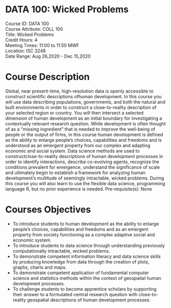 # DATA 100: Wicked Problems

Course ID: DATA 100   
Course Attribute: COLL 100   
Title: Wicked Problems    
Credit Hours: 4  
Meeting Times: 11:00 to 11:50 MWF  
Location: ISC 3248  
Date Range: Aug 26,2020 - Dec 15,2020  

# Course Description

Global, near present-time, high-resolution data is openly accessible to construct scientific descriptions ofhuman development. In this course you will use data describing populations, governments, and both the natural and built environments in order to construct a close-to-reality description of your selected region or country. You will then intersect a selected dimension of human development as an initial boundary for investigating a contextually relevant research question. While development is often thought of as a “missing ingredient” that is needed to improve the well-being of people or the output of firms, in this course human development is defined as the ability to enlarge people’s choices, capabilities and freedoms and is understood as an emergent property from our complex and adapting economic and social system. Data science methods are used to constructclose-to-reality descriptions of human development processes in order to identify interactions, describe co-evolving agents, recognize the conditions prevalent for emergence, understand the significance of scale and ultimately begin to establish a framework for analyzing human development’s multitude of seemingly intractable, wicked problems.  During this course you will also learn to use the flexible data science, programming language R, but no prior experience is needed. Pre-requisite(s): None

# Courses Objectives
- To introduce students to human development as the ability to enlarge people’s choices, capabilities and freedoms and as an emergent property from society functioning as a complex adaptive social and economic system.
- To introduce students to data science through understanding previously computationally intractable, wicked problems.
- To demonstrate competent information literacy and data science skills by producing knowledge from data through the creation of plots, graphs, charts and maps.
- To demonstrate competent application of fundamental computer science and statistics methods within the context of geospatial human development processes.
- To challenge students to become apprentice scholars by supporting their answer to a formulated central research question with close-to-reality geospatial descriptions of human development processes.
